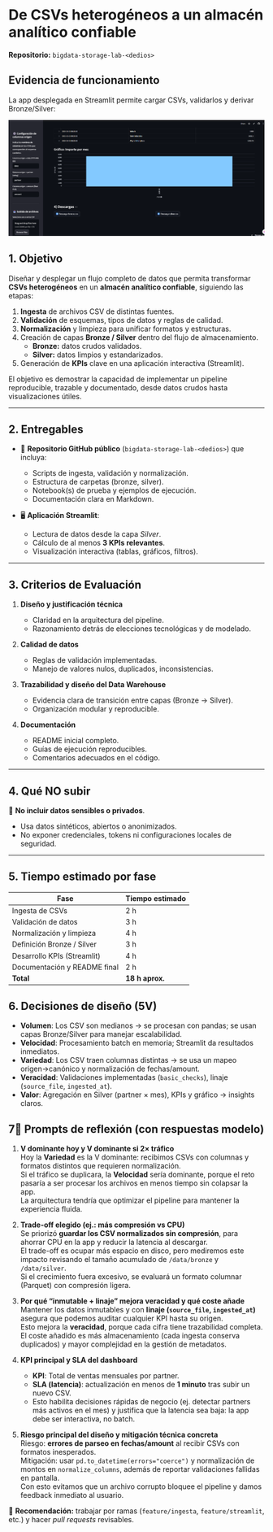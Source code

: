 # De CSVs heterogéneos a un almacén analítico confiable  
**Repositorio:** `bigdata-storage-lab-<dedios>`

## Evidencia de funcionamiento

La app desplegada en Streamlit permite cargar CSVs, validarlos y derivar Bronze/Silver:

![App funcionando](docs/captura_app.png)


## 1. Objetivo

Diseñar y desplegar un flujo completo de datos que permita transformar **CSVs heterogéneos** en un **almacén analítico confiable**, siguiendo las etapas:

1. **Ingesta** de archivos CSV de distintas fuentes.  
2. **Validación** de esquemas, tipos de datos y reglas de calidad.  
3. **Normalización** y limpieza para unificar formatos y estructuras.  
4. Creación de capas **Bronze / Silver** dentro del flujo de almacenamiento.  
   - **Bronze:** datos crudos validados.  
   - **Silver:** datos limpios y estandarizados.  
5. Generación de **KPIs** clave en una aplicación interactiva (Streamlit).  

El objetivo es demostrar la capacidad de implementar un pipeline reproducible, trazable y documentado, desde datos crudos hasta visualizaciones útiles.

---

## 2. Entregables

- 📂 **Repositorio GitHub público** (`bigdata-storage-lab-<dedios>`) que incluya:  
  - Scripts de ingesta, validación y normalización.  
  - Estructura de carpetas (bronze, silver).  
  - Notebook(s) de prueba y ejemplos de ejecución.  
  - Documentación clara en Markdown.  

- 🖥️ **Aplicación Streamlit**:  
  - Lectura de datos desde la capa *Silver*.  
  - Cálculo de al menos **3 KPIs relevantes**.  
  - Visualización interactiva (tablas, gráficos, filtros).  

---

## 3. Criterios de Evaluación

1. **Diseño y justificación técnica**  
   - Claridad en la arquitectura del pipeline.  
   - Razonamiento detrás de elecciones tecnológicas y de modelado.  

2. **Calidad de datos**  
   - Reglas de validación implementadas.  
   - Manejo de valores nulos, duplicados, inconsistencias.  

3. **Trazabilidad y diseño del Data Warehouse**  
   - Evidencia clara de transición entre capas (Bronze → Silver).  
   - Organización modular y reproducible.  

4. **Documentación**  
   - README inicial completo.  
   - Guías de ejecución reproducibles.  
   - Comentarios adecuados en el código.  

---

## 4. Qué NO subir

🚫 **No incluir datos sensibles o privados**.  
- Usa datos sintéticos, abiertos o anonimizados.  
- No exponer credenciales, tokens ni configuraciones locales de seguridad.  

---

## 5. Tiempo estimado por fase

| Fase                          | Tiempo estimado |
|-------------------------------|-----------------|
| Ingesta de CSVs               | 2 h             |
| Validación de datos           | 3 h             |
| Normalización y limpieza      | 4 h             |
| Definición Bronze / Silver    | 3 h             |
| Desarrollo KPIs (Streamlit)   | 4 h             |
| Documentación y README final  | 2 h             |
| **Total**                     | **18 h aprox.** |

## 6. Decisiones de diseño (5V)

- **Volumen**: Los CSV son medianos → se procesan con pandas; se usan capas Bronze/Silver para manejar escalabilidad.
- **Velocidad**: Procesamiento batch en memoria; Streamlit da resultados inmediatos.
- **Variedad**: Los CSV traen columnas distintas → se usa un mapeo origen→canónico y normalización de fechas/amount.
- **Veracidad**: Validaciones implementadas (`basic_checks`), linaje (`source_file`, `ingested_at`).
- **Valor**: Agregación en Silver (partner × mes), KPIs y gráfico → insights claros.
## 7📝 Prompts de reflexión (con respuestas modelo)

1. **V dominante hoy y V dominante si 2× tráfico**  
   Hoy la **Variedad** es la V dominante: recibimos CSVs con columnas y formatos distintos que requieren normalización.  
   Si el tráfico se duplicara, la **Velocidad** sería dominante, porque el reto pasaría a ser procesar los archivos en menos tiempo sin colapsar la app.  
   La arquitectura tendría que optimizar el pipeline para mantener la experiencia fluida.

2. **Trade-off elegido (ej.: más compresión vs CPU)**  
   Se priorizó **guardar los CSV normalizados sin compresión**, para ahorrar CPU en la app y reducir la latencia al descargar.  
   El trade-off es ocupar más espacio en disco, pero mediremos este impacto revisando el tamaño acumulado de `/data/bronze` y `/data/silver`.  
   Si el crecimiento fuera excesivo, se evaluará un formato columnar (Parquet) con compresión ligera.

3. **Por qué “inmutable + linaje” mejora veracidad y qué coste añade**  
   Mantener los datos inmutables y con **linaje (`source_file`, `ingested_at`)** asegura que podemos auditar cualquier KPI hasta su origen.  
   Esto mejora la **veracidad**, porque cada cifra tiene trazabilidad completa.  
   El coste añadido es más almacenamiento (cada ingesta conserva duplicados) y mayor complejidad en la gestión de metadatos.

4. **KPI principal y SLA del dashboard**  
   - **KPI**: Total de ventas mensuales por partner.  
   - **SLA (latencia)**: actualización en menos de **1 minuto** tras subir un nuevo CSV.  
   - Esto habilita decisiones rápidas de negocio (ej. detectar partners más activos en el mes) y justifica que la latencia sea baja: la app debe ser interactiva, no batch.

5. **Riesgo principal del diseño y mitigación técnica concreta**  
   Riesgo: **errores de parseo en fechas/amount** al recibir CSVs con formatos inesperados.  
   Mitigación: usar `pd.to_datetime(errors="coerce")` y normalización de montos en `normalize_columns`, además de reportar validaciones fallidas en pantalla.  
   Con esto evitamos que un archivo corrupto bloquee el pipeline y damos feedback inmediato al usuario.




📌 **Recomendación:** trabajar por ramas (`feature/ingesta`, `feature/streamlit`, etc.) y hacer *pull requests* revisables.  

